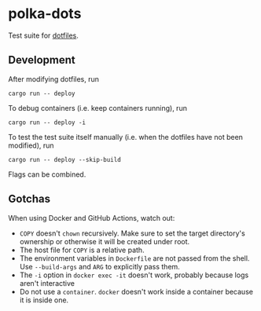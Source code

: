 # polka-dots

Test suite for [dotfiles](https://github.com/starptr/dotfiles).

## Development

After modifying dotfiles, run

```shell
cargo run -- deploy
```

To debug containers (i.e. keep containers running), run

```shell
cargo run -- deploy -i
```

To test the test suite itself manually (i.e. when the dotfiles have not been modified), run

```shell
cargo run -- deploy --skip-build
```

Flags can be combined.

## Gotchas

When using Docker and GitHub Actions, watch out:

- `COPY` doesn't `chown` recursively. Make sure to set the target directory's ownership or otherwise it will be created under root.
- The host file for `COPY` is a relative path.
- The environment variables in `Dockerfile` are not passed from the shell. Use `--build-args` and `ARG` to explicitly pass them.
- The `-i` option in `docker exec -it` doesn't work, probably because logs aren't interactive
- Do not use a `container`. `docker` doesn't work inside a container because it is inside one.
